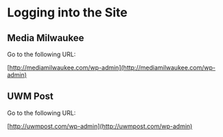 # Logging into the Site

## Media Milwaukee

Go to the following URL:


[http://mediamilwaukee.com/wp-admin](http://mediamilwaukee.com/wp-admin)

## UWM Post

Go to the following URL:

[http://uwmpost.com/wp-admin](http://uwmpost.com/wp-admin)


